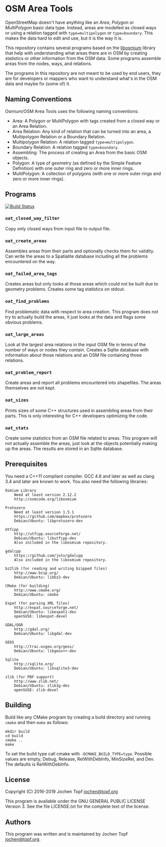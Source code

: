 
# OSM Area Tools

OpenStreetMap doesn't have anything like an *Area*, *Polygon* or *MultiPolygon*
basic data type. Instead, areas are modelled as closed ways or using a relation
tagged with `type=multipolygon` or `type=boundary`. This makes the data hard to
edit and use, but it is the way it is.

This repository contains several programs based on the
[libosmium](https://github.com/osmcode/libsomium) library that help with
understanding what areas there are in OSM by creating statistics or other
information from the OSM data. Some programs assemble areas from the
nodes, ways, and relations.

The programs in this repository are not meant to be used by end users, they are
for developers or mappers who want to understand what's in the OSM data and
maybe fix (some of) it.


## Naming Conventions

Osmium/OSM Area Tools uses the following naming conventions:

* Area: A Polygon or MultiPolygon with tags created from a closed way or
  an Area Relation.
* Area Relation: Any kind of relation that can be turned into an area,
  a Multipolygon Relation or a Boundary Relation.
* Multipolygon Relation: A relation tagged `type=multipolygon`.
* Boundary Relation: A relation tagged `type=boundary`.
* Assembling: The process of creating an Area from the basic OSM objects.
* Polygon: A type of geometry (as defined by the Simple Feature Definition)
  with one outer ring and zero or more inner rings.
* MultiPolygon: A collection of polygons (with one or more outer rings and
  zero or more inner rings).


## Programs

[![Build Status](https://github.com/osmcode/osm-area-tools/workflows/CI/badge.svg?branch=master)](https://github.com/osmcode/osm-area-tools/actions)


### `oat_closed_way_filter`

Copy only closed ways from input file to output file.

### `oat_create_areas`

Assembles areas from their parts and optionally checks them for validity. Can
write the areas to a Spatialite database including all the problems encountered
on the way.

### `oat_failed_area_tags`

Creates areas but only looks at those areas which could not be built due to
geometry problems. Creates some tag statistics on stdout.

### `oat_find_problems`

Find problematic data with respect to area creation. This program does not try
to actually build the areas, it just looks at the data and flags some obvious
problems.

### `oat_large_areas`

Look at the largest area relations in the input OSM file in terms of the number
of ways or nodes they contain. Creates a Sqlite database with information about
those relations and an OSM file containing those relations.

### `oat_problem_report`

Create areas and report all problems encountered into shapefiles. The areas
themselves are not kept.

### `oat_sizes`

Prints sizes of some C++ structures used in assembling areas from their parts.
This is only interesting for C++ developers optimizing the code.

### `oat_stats`

Create some statistics from an OSM file related to areas. This program will
not actually assemble the areas, just look at the objects potentially making
up the areas. The results are stored in an Sqlite database.


## Prerequisites

You need a C++11 compliant compiler. GCC 4.8 and later as well as clang 3.4 and
later are known to work. You also need the following libraries:

    Osmium Library
        Need at least version 2.12.2
        http://osmcode.org/libosmium

    Protozero
        Need at least version 1.5.1
        https://github.com/mapbox/protozero
        Debian/Ubuntu: libprotozero-dev

    Utfcpp
        http://utfcpp.sourceforge.net/
        Debian/Ubuntu: libutfcpp-dev
        Also included in the libosmium repository.

    gdalcpp
        https://github.com/joto/gdalcpp
        Also included in the libosmium repository.

    bz2lib (for reading and writing bzipped files)
        http://www.bzip.org/
        Debian/Ubuntu: libbz2-dev

    CMake (for building)
        http://www.cmake.org/
        Debian/Ubuntu: cmake

    Expat (for parsing XML files)
        http://expat.sourceforge.net/
        Debian/Ubuntu: libexpat1-dev
        openSUSE: libexpat-devel

    GDAL/OGR
        http://gdal.org/
        Debian/Ubuntu: libgdal-dev

    GEOS
        http://trac.osgeo.org/geos/
        Debian/Ubuntu: libgeos++-dev

    Sqlite
        http://sqlite.org/
        Debian/Ubuntu: libsqlite3-dev

    zlib (for PBF support)
        http://www.zlib.net/
        Debian/Ubuntu: zlib1g-dev
        openSUSE: zlib-devel


## Building

Build like any CMake program by creating a build directory and running `cmake`
and then `make` as follows:

    mkdir build
    cd build
    cmake ..
    make

To set the build type call cmake with `-DCMAKE_BUILD_TYPE=type`. Possible
values are empty, Debug, Release, RelWithDebInfo, MinSizeRel, and Dev. The
defaults is RelWithDebInfo.


## License

Copyright (C) 2016-2019  Jochen Topf <jochen@topf.org>

This program is available under the GNU GENERAL PUBLIC LICENSE Version 3.
See the file LICENSE.txt for the complete text of the license.


## Authors

This program was written and is maintained by Jochen Topf <jochen@topf.org>.



